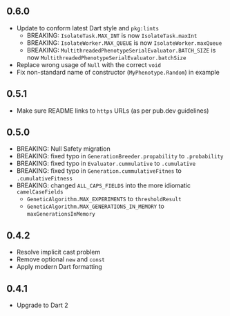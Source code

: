 ## 0.6.0

- Update to conform latest Dart style and `pkg:lints`
  - BREAKING: `IsolateTask.MAX_INT` is now `IsolateTask.maxInt`
  - BREAKING: `IsolateWorker.MAX_QUEUE` is now `IsolateWorker.maxQueue`
  - BREAKING: `MultithreadedPhenotypeSerialEvaluator.BATCH_SIZE` is now
    `MultithreadedPhenotypeSerialEvaluator.batchSize`
- Replace wrong usage of `Null` with the correct `void`
- Fix non-standard name of constructor (`MyPhenotype.Random`) in example

## 0.5.1

- Make sure README links to `https` URLs (as per pub.dev guidelines)

## 0.5.0

- BREAKING: Null Safety migration
- BREAKING: fixed typo in `GenerationBreeder.propability` to `.probability`
- BREAKING: fixed typo in `Evaluator.cummulative` to `.cumulative`
- BREAKING: fixed typo in `Generation.cummulativeFitnes` to `.cumulativeFitness`
- BREAKING: changed `ALL_CAPS_FIELDS` into the more idiomatic `camelCaseFields`
  - `GeneticAlgorithm.MAX_EXPERIMENTS` to `thresholdResult`
  - `GeneticAlgorithm.MAX_GENERATIONS_IN_MEMORY` to `maxGenerationsInMemory`

## 0.4.2

- Resolve implicit cast problem
- Remove optional `new` and `const`
- Apply modern Dart formatting

## 0.4.1

- Upgrade to Dart 2

